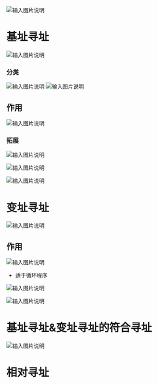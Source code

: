 


![输入图片说明](/imgs/2025-08-12/mEkTxP5l6cFmAtZ7.png)
# 基址寻址
![输入图片说明](/imgs/2025-08-12/q1YSM7R9yBcI0sYZ.png)
### 分类
![输入图片说明](/imgs/2025-08-12/ylqz4YAuRHsfNuSa.png)
![输入图片说明](/imgs/2025-08-12/06abCMmqeVOP7p9h.png)

## 作用
![输入图片说明](/imgs/2025-08-12/zg0V5vzHZZw0IJmA.png)

### 拓展
![输入图片说明](/imgs/2025-08-12/M7bsNVELHdrhCk3h.png)

![输入图片说明](/imgs/2025-08-12/vm0std8Tuqn8C6Cn.png)

![输入图片说明](/imgs/2025-08-12/ABAZUzapWUvv7e7b.png)

# 变址寻址
![输入图片说明](/imgs/2025-08-12/yFhUPRvC077BfBf0.png)

## 作用
![输入图片说明](/imgs/2025-08-12/tIpS8rJfLxMwDWue.png)
- 适于循环程序

![输入图片说明](/imgs/2025-08-12/xDrCZPz6mxXlade7.png)

![输入图片说明](/imgs/2025-08-12/2F0BJYRNGhM5JBjf.png)


# 基址寻址&变址寻址的符合寻址

![输入图片说明](/imgs/2025-08-12/fYst5HaUc18fWQF5.png)

# 相对寻址

<!--stackedit_data:
eyJoaXN0b3J5IjpbLTE5NzgwMDQ2MCwxNjI2ODc0NDYxXX0=
-->